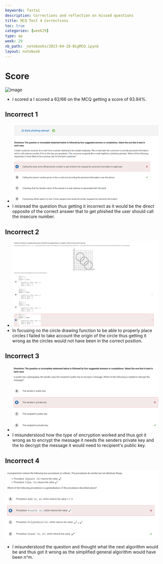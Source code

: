 ```yaml
---
keywords: fastai
description: Corrections and reflection on missed questions
title: MCQ Test 4 Corrections
toc: true
categories: [week29]
type: ap
week: 29
nb_path: _notebooks/2023-04-18-BigMCQ.ipynb
layout: notebook
---
```


<!--
#################################################
### THIS FILE WAS AUTOGENERATED! DO NOT EDIT! ###
#################################################
# file to edit: _notebooks/2023-04-18-BigMCQ.ipynb
-->

<div class="container" id="notebook-container">
        
<div class="cell border-box-sizing text_cell rendered"><div class="inner_cell">
<div class="text_cell_render border-box-sizing rendered_html">
<h1 id="Score">Score<a class="anchor-link" href="#Score"> </a></h1><p><img src="https://user-images.githubusercontent.com/108642800/232732223-8e4d24b5-f48b-46d8-92eb-8b6c1678b132.png" alt="image"></p>
<ul>
<li>I scored a I scored a 62/66 on the MCQ getting a score of 93.94%.</li>
</ul>
<h2 id="Incorrect-1">Incorrect 1<a class="anchor-link" href="#Incorrect-1"> </a></h2><ul>
<li><img src="https://github.com/Tirth-Thakkar/APCSP-Blog/blob/master/images/Big1.png?raw=true" alt="Incorrect1"></li>
<li>I misread the question thus getting it incorrect as it would be the direct opposite of the correct answer that to get phished the user should call the insecure number.</li>
</ul>
<h2 id="Incorrect-2">Incorrect 2<a class="anchor-link" href="#Incorrect-2"> </a></h2><ul>
<li><img src="https://github.com/Tirth-Thakkar/APCSP-Blog/blob/master/images/Big2.png?raw=true" alt="Incorrect2"></li>
<li>In focusing no the circle drawing function to be able to properly place circles I failed to take account the origin of the circle thus getting it wrong as the circles would not have been in the correct position.</li>
</ul>
<h2 id="Incorrect-3">Incorrect 3<a class="anchor-link" href="#Incorrect-3"> </a></h2><ul>
<li><img src="https://github.com/Tirth-Thakkar/APCSP-Blog/blob/master/images/Big3.png?raw=true" alt="Incorrect3"></li>
<li>I misunderstood how the type of encryption worked and thus got it wrong as to encrypt the message it needs the senders private key and the to decrypt the message it would need to recipient's public key.</li>
</ul>
<h2 id="Incorrect-4">Incorrect 4<a class="anchor-link" href="#Incorrect-4"> </a></h2><p><img src="https://github.com/Tirth-Thakkar/APCSP-Blog/blob/master/images/Big4.png?raw=true" alt="Incorrect4"></p>
<ul>
<li>I misunderstood the question and thought what the next algorithm would be and thus got it wrong as the simplified general algorithm would have been n^m.  </li>
</ul>

</div>
</div>
</div>
</div>
 

